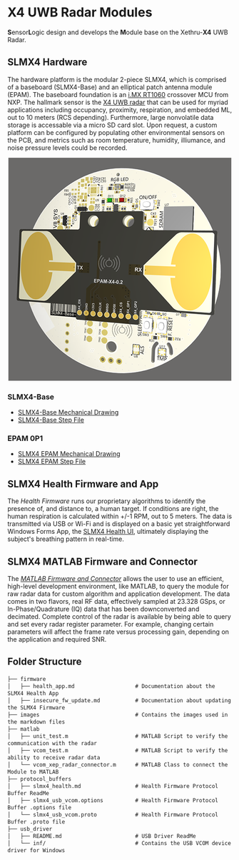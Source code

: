 # X4 UWB Radar Modules
**S**ensor**L**ogic design and develops the **M**odule base on the Xethru-**X4** UWB Radar.
## SLMX4 Hardware
The hardware platform is the modular 2-piece SLMX4, which is comprised of a baseboard (SLMX4-Base) and an elliptical patch antenna module (EPAM). The baseboard foundation is an [i.MX RT1060](https://www.nxp.com/products/processors-and-microcontrollers/arm-microcontrollers/i-mx-rt-crossover-mcus/i-mx-rt1060-crossover-mcu-with-arm-cortex-m7-core:i.MX-RT1060) crossover MCU from NXP. The hallmark sensor is the [X4 UWB radar](https://novelda.com/x4-soc.html) that can be used for myriad applications including occupancy, proximity, respiration, and embedded ML, out to 10 meters (RCS depending). Furthermore, large nonvolatile data storage is accessable via a micro SD card slot. Upon request, a custom platform can be configured by populating other environmental sensors on the PCB, and metrics such as room temperature, humidity, illiumance, and noise pressure levels could be recorded.   

<p align="center">
  <img src="images/slmx4_epam0p1.PNG" />
</p>

### SLMX4-Base
 - [SLMX4-Base Mechanical Drawing](https://modules-release.s3-us-west-2.amazonaws.com/hardware/slmx4-base/SLMX4-Base+2P1+PCB+Mechanical.PDF)
 - [SLMX4-Base Step File](https://modules-release.s3-us-west-2.amazonaws.com/hardware/slmx4-base/SLMX4-Base+2P1.step)
### EPAM 0P1
 - [SLMX4 EPAM Mechanical Drawing](https://modules-release.s3-us-west-2.amazonaws.com/hardware/epam-0p1/epam_0p1_mechanical_drawing.pdf)
 - [SLMX4 EPAM Step File](https://modules-release.s3-us-west-2.amazonaws.com/hardware/epam-0p1/Elliptical_Patch_Antenna_Module_Rev0.1.step)

## SLMX4 Health Firmware and App
The _Health Firmware_ runs our proprietary algorithms to identify the presence of, and distance to, a human target. If conditions are right, the human respiration is calculated within +/-1 RPM, out to 5 meters. The data is transmitted via USB or Wi-Fi and is displayed on a basic yet straightforward Windows Forms App, the [SLMX4 Health UI](firmware/health_app.md), ultimately displaying the subject's breathing pattern in real-time.

## SLMX4 MATLAB Firmware and Connector
The _[MATLAB Firmware and Connector](matlab/readme.md)_ allows the user to use an efficient, high-level development environment, like MATLAB, to query the module for raw radar data for custom algorithm and application development. The data comes in two flavors, real RF data, effectively sampled at 23.328 GSps, or In-Phase/Quadrature (IQ) data that has been downconverted and decimated. Complete control of the radar is available by being able to query and set every radar register parameter. For example, changing certain parameters will affect the frame rate versus processing gain, depending on the application and required SNR. 

## Folder Structure
```
├── firmware
│   ├── health_app.md                   # Documentation about the SLMX4 Health App
│   ├── insecure_fw_update.md           # Documentation about updating the SLMX4 Firmware
├── images                              # Contains the images used in the markdown files
├── matlab
│   ├── unit_test.m                     # MATLAB Script to verify the communication with the radar
│   ├── vcom_test.m                     # MATLAB Script to verify the ability to receive radar data
│   └── vcom_xep_radar_connector.m      # MATLAB Class to connect the Module to MATLAB
├── protocol_buffers
│   ├── slmx4_health.md                 # Health Firmware Protocol Buffer ReadMe
│   ├── slmx4_usb_vcom.options          # Health Firmware Protocol Buffer .options file
│   └── slmx4_usb_vcom.proto            # Health Firmware Protocol Buffer .proto file
├── usb_driver
│   ├── README.md                       # USB Driver ReadMe
│   └── inf/                            # Contains the USB VCOM device driver for Windows 

```
